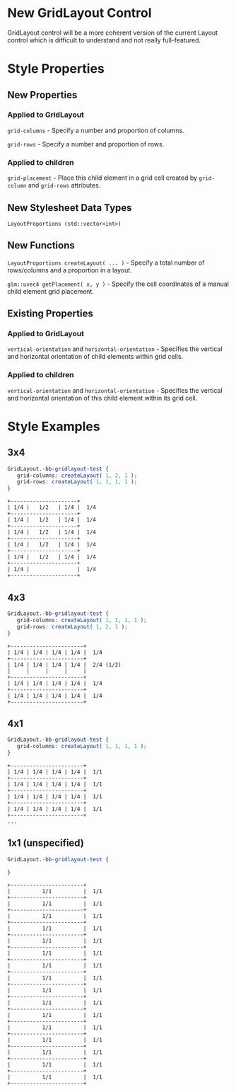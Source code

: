 New GridLayout Control
======================

GridLayout control will be a more coherent version of the current Layout control which is difficult to understand and not really full-featured.

# Style Properties

## New Properties

### Applied to GridLayout
`grid-columns` - Specify a number and proportion of columns.

`grid-rows` - Specify a number and proportion of rows.

### Applied to children
`grid-placement` - Place this child element in a grid cell created by `grid-column` and `grid-rows` attributes.

## New Stylesheet Data Types
`LayoutProportions (std::vector<int>)`

## New Functions
`LayoutProportions createLayout( ... )` - Specify a total number of rows/columns and a proportion in a layout.

`glm::uvec4 getPlacement( x, y )` - Specify the cell coordinates of a manual child element grid placement.

## Existing Properties

### Applied to GridLayout
`vertical-orientation` and `horizontal-orientation` - Specifies the vertical and horizontal orientation of child elements within grid cells.

### Applied to children
`vertical-orientation` and `horizontal-orientation` - Specifies the vertical and horizontal orientation of this child element within its grid cell.

# Style Examples

## 3x4
```scss
GridLayout.-bb-gridlayout-test {
   grid-columns: createLayout( 1, 2, 1 );
   grid-rows: createLayout( 1, 1, 1, 1 );
}
```
```
+---------------------+
| 1/4 |   1/2   | 1/4 |  1/4
+---------------------+
| 1/4 |   1/2   | 1/4 |  1/4
+---------------------+
| 1/4 |   1/2   | 1/4 |  1/4
+---------------------+
| 1/4 |   1/2   | 1/4 |  1/4
+---------------------+
| 1/4 |   1/2   | 1/4 |  1/4
+---------------------+
| 1/4 |               |  1/4
+---------------------+
```

## 4x3
```scss
GridLayout.-bb-gridlayout-test {
   grid-columns: createLayout( 1, 1, 1, 1 );
   grid-rows: createLayout( 1, 2, 1 );
}
```
```
+-----------------------+
| 1/4 | 1/4 | 1/4 | 1/4 |  1/4
+-----------------------+
| 1/4 | 1/4 | 1/4 | 1/4 |  2/4 (1/2)
|     |     |     |     |
+-----------------------+
| 1/4 | 1/4 | 1/4 | 1/4 |  1/4
+-----------------------+
| 1/4 | 1/4 | 1/4 | 1/4 |  1/4
+-----------------------+
```

## 4x1
```scss
GridLayout.-bb-gridlayout-test {
   grid-columns: createLayout( 1, 1, 1, 1 );
}
```
```
+-----------------------+
| 1/4 | 1/4 | 1/4 | 1/4 |  1/1
+-----------------------+
| 1/4 | 1/4 | 1/4 | 1/4 |  1/1
+-----------------------+
| 1/4 | 1/4 | 1/4 | 1/4 |  1/1
+-----------------------+
| 1/4 | 1/4 | 1/4 | 1/4 |  1/1
+-----------------------+
...
```

## 1x1 (unspecified)
```scss
GridLayout.-bb-gridlayout-test {

}
```
```
+-----------------------+
|          1/1          |  1/1
+-----------------------+
|          1/1          |  1/1
+-----------------------+
|          1/1          |  1/1
+-----------------------+
|          1/1          |  1/1
+-----------------------+
|          1/1          |  1/1
+-----------------------+
|          1/1          |  1/1
+-----------------------+
|          1/1          |  1/1
+-----------------------+
|          1/1          |  1/1
+-----------------------+
|          1/1          |  1/1
+-----------------------+
|          1/1          |  1/1
+-----------------------+
|          1/1          |  1/1
+-----------------------+
|          1/1          |  1/1
+-----------------------+
|          1/1          |  1/1
+-----------------------+
|          1/1          |  1/1
+-----------------------+
|          1/1          |  1/1
+-----------------------+
|          1/1          |  1/1
+-----------------------+
```